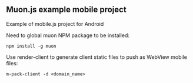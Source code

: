 ## Muon.js example mobile project

Example of mobile.js project for Android

Need to global muon NPM package to be installed:
~~~
npm install -g muon
~~~
Use render-client to generate client static files to push as WebView mobile files:
~~~
m-pack-client -d <domain_name>
~~~


